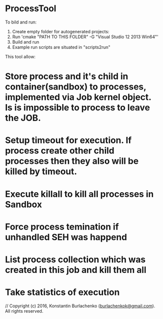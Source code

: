 # ProcessTool

To bild and run: 
  1. Create empty folder for autogenerated projects:
  2. Run 'cmake "PATH TO THIS FOLDER" -G "Visual Studio 12 2013 Win64"'
  3. Build and run
  4. Example run scripts are situated in "scripts2run"

This tool allow:
  # Store process and it's child in container(sandbox) to processes, implemented via Job kernel object. Is is impossible to process to leave the JOB.
  # Setup timeout for execution. If process create other child processes then they also will be killed by timeout.
  # Execute killall to kill all processes in Sandbox
  # Force process temination if unhandled SEH was happend
  # List process collection which was created in this job and kill them all
  # Take statistics of execution

// Copyright (c) 2016, Konstantin Burlachenko (burlachenkok@gmail.com).  All rights reserved.
